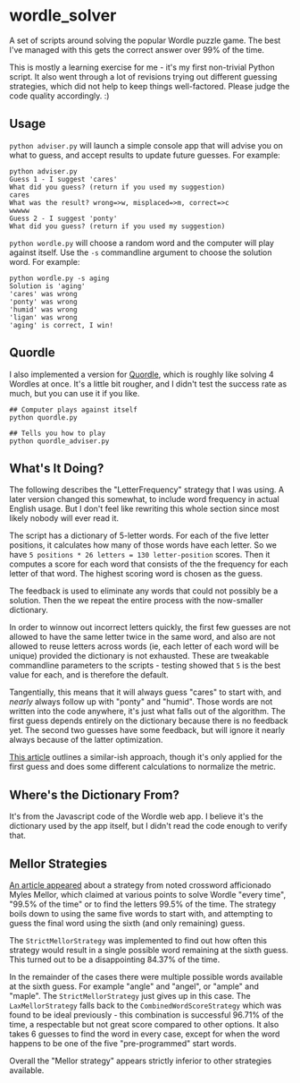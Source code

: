 # wordle_solver
A set of scripts around solving the popular Wordle puzzle game. The best I've managed with this gets the correct answer over 99% of the time. 

This is mostly a learning exercise for me - it's my first non-trivial Python script. It also went through a lot of revisions trying out different guessing strategies, which did not help to keep things well-factored. Please judge the code quality accordingly. :) 

## Usage
`python adviser.py` will launch a simple console app that will advise you on what to guess, and accept results to update future guesses. For example:
```
python adviser.py
Guess 1 - I suggest 'cares'
What did you guess? (return if you used my suggestion)
cares
What was the result? wrong=>w, misplaced=>m, correct=>c
wwwww
Guess 2 - I suggest 'ponty'
What did you guess? (return if you used my suggestion)
```

`python wordle.py` will choose a random word and the computer will play against itself. Use the `-s` commandline argument to choose the solution word. For example:
```
python wordle.py -s aging
Solution is 'aging'
'cares' was wrong
'ponty' was wrong
'humid' was wrong
'ligan' was wrong
'aging' is correct, I win!
```

## Quordle
I also implemented a version for [Quordle](https://www.quordle.com/), which is roughly like solving 4 Wordles at once. It's a little bit rougher, and I didn't test the success rate as much, but you can use it if you like. 

```
## Computer plays against itself
python quordle.py

## Tells you how to play
python quordle_adviser.py
```


## What's It Doing?
The following describes the "LetterFrequency" strategy that I was using. A later version changed this somewhat, to include word frequency in actual English usage. But I don't feel like rewriting this whole section since most likely nobody will ever read it. 

The script has a dictionary of 5-letter words. For each of the five letter positions, it calculates how many of those words have each letter. So we have `5 positions * 26 letters = 130 letter-position` scores. Then it computes a score for each word that consists of the the frequency for each letter of that word. The highest scoring word is chosen as the guess. 

The feedback is used to eliminate any words that could not possibly be a solution. Then the we repeat the entire process with the now-smaller dictionary. 

In order to winnow out incorrect letters quickly, the first few guesses are not allowed to have the same letter twice in the same word, and also are not allowed to reuse letters across words (ie, each letter of each word will be unique) provided the dictionary is not exhausted. These are tweakable commandline parameters to the scripts - testing showed that `5` is the best value for each, and is therefore the default. 

Tangentially, this means that it will always guess "cares" to start with, and _nearly_ always follow up with "ponty" and "humid". Those words are not written into the code anywhere, it's just what falls out of the algorithm. The first guess depends entirely on the dictionary because there is no feedback yet. The second two guesses have some feedback, but will ignore it nearly always because of the latter optimization. 

[This article](https://towardsdatascience.com/a-frequency-analysis-on-wordle-9c5778283363) outlines a similar-ish approach, though it's only applied for the first guess and does some different calculations to normalize the metric. 

## Where's the Dictionary From?
It's from the Javascript code of the Wordle web app. I believe it's the dictionary used by the app itself, but I didn't read the code enough to verify that. 

## Mellor Strategies
[An article appeared](https://www.9news.com/article/news/local/zevely-zone/five-magic-words-that-will-solve-wordle/509-fec2b387-5202-4d74-8c47-fde9221a82c1#l30tu0p44eve1xn6njh) about a strategy from noted crossword afficionado Myles Mellor, which claimed at various points to solve Wordle "every time", "99.5% of the time" or to find the letters 99.5% of the time. The strategy boils down to using the same five words to start with, and attempting to guess the final word using the sixth (and only remaining) guess. 

The `StrictMellorStrategy` was implemented to find out how often this strategy would result in a single possible word remaining at the sixth guess. This turned out to be a disappointing 84.37% of the time.

In the remainder of the cases there were multiple possible words available at the sixth guess. For example "angle" and "angel", or "ample" and "maple". The `StrictMellorStrategy` just gives up in this case. The `LaxMellorStrategy` falls back to the `CombinedWordScoreStrategy` which was found to be ideal previously - this combination is successful 96.71% of the time, a respectable but not great score compared to other options. It also takes 6 guesses to find the word in every case, except for when the word happens to be one of the five "pre-programmed" start words. 

Overall the "Mellor strategy" appears strictly inferior to other strategies available.